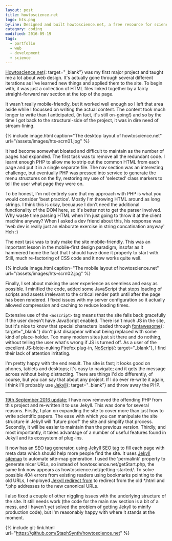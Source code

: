 ```yaml
---
layout: post
title: howtoscience.net
logo: hts.png
byline: Designed and built howtoscience.net, a free resource for science students.
category: coding
modified: 2016-09-19
tags:
  - portfolio
  - web
  - development
  - science
---
```


[Howtoscience.net](http://www.howtoscience.net){: target="\_blank"} was my first major project and taught me a lot about web design. It's actually gone through several different iterations as I've learned new things and applied them to the site. To begin with, it was just a collection of HTML files linked together by a fairly straight-forward nav section at the top of the page.

It wasn't really mobile-friendly, but it worked well enough so I left that area aside while I focussed on writing the actual content. The content took much longer to write than I anticipated, (in fact, it's still on-going!) and so by the time I got back to the structural-side of the project, it was in dire need of stream-lining.

{% include image.html caption="The desktop layout of howtoscience.net" url="/assets/images/hts-scrn01.jpg" %}

It had become somewhat bloated and difficult to maintain as the number of pages had expanded. The first task was to remove all the redundant code. I learnt enough PHP to allow me to strip out the common HTML from each page and put it in a single separate file. The nav section was an interesting challenge, but eventually PHP was pressed into service to generate the menu structures on the fly, restoring my use of 'selected' class markers to tell the user what page they were on.

To be honest, I'm not entirely sure that my approach with PHP is what you would consider 'best practice'. Mostly I'm throwing HTML around as long strings. I think this is okay, becuause I don't need the additional functionality of the DOM here, so it's better not to get the parser involved. Why waste time parsing HTML when I'm just going to throw it at the client machine anyway? When I asked a dev friend about this, his response was 'web dev is really just an elaborate exercise in string concatination anyway' Heh :)

The next task was to truly make the site mobile-friendly. This was an important lesson in the mobile-first design paradigm, insofar as it hammered home the fact that I should have done it properly to start with. Still, much re-factoring of CSS code and it now works quite well.

{% include image.html caption="The mobile layout of howtoscience.net" url="/assets/images/hts-scrn02.jpg" %}

Finally, I set about making the user experience as seemless and easy as possible. I minified the code, added some JavaScript that stops loading of scripts and assets irrelevant to the critical render path until after the page has been rendered. I fixed issues with my server configuration so it actually allowed compression and caching to reduce loading times.

Extensive use of the `<noscript>` tag means that the site falls back gracefully if the user doesn't have JavaScript enabled. There isn't much JS in the site, but it's nice to know that special characters loaded through [fontawesome](https://fontawesome.com/){: target="\_blank"} don't just disappear without being replaced with some kind of place-holder. Too many modern sites just sit there and do nothing, without telling the user what's wrong if JS is turned off. As a user of the excellent JS-blote-nuking Firefox plug-in, [NoScript](https://addons.mozilla.org/en-US/firefox/addon/noscript/){: target="\_blank"}, I find their lack of attention irritating.

I'm pretty happy with the end result. The site is fast; it looks good on phones, tablets and desktops; it's easy to navigate; and it gets the message across without being distracting. There are things I'd do differently, of course, but you can say that about any project. If I do ever re-write it again, I think I'll probably use [Jekyll](http://www.jekyllrb.com){: target="\_blank"} and throw away the PHP.

<hr>

<u>19th September 2016 update:</u> I have now removed the offending PHP from this project and re-written it to use Jekyll. This was done for several reasons. Firstly, I plan on expanding the site to cover more than just how to write scientific papers. The ease with which you can manipulate the site structure in Jekyll will 'future proof' the site and simplify that process. Secondly, it will be easier to maintain than the previous version. Thirdly, and most importantly, it takes advantage of a number of useful features found in Jekyll and its ecosystem of plug-ins.

It now has an SEO tag generator, using [Jekyll SEO tag](https://github.com/jekyll/jekyll-seo-tag) to fill each page with meta data which should help more people find the site. It uses [Jekyll sitemap](https://github.com/jekyll/jekyll-sitemap) to automate site-map generation. I used the 'permalink' property to generate nicer URLs, so instead of howtoscience.net/getStart.php, the same link now appears as howtoscience.net/getting-started/. To solve possible 404 errors from existing readers using bookmarks pointing to the old URLs, I employed [Jekyll redirect from](https://github.com/jekyll/jekyll-redirect-from) to redirect from the old *.html and *.php addresses to the new canonical URLs.

I also fixed a couple of other niggling issues with the underlying structure of the site. It still needs work (the code for the main nav section is a bit of a mess, and I haven't yet solved the problem of getting Jekyll to minify production code), but I'm reasonably happy with where it stands at the moment.

{% include git-link.html url="https://github.com/StaphSynth/howtoscience.net" %}
